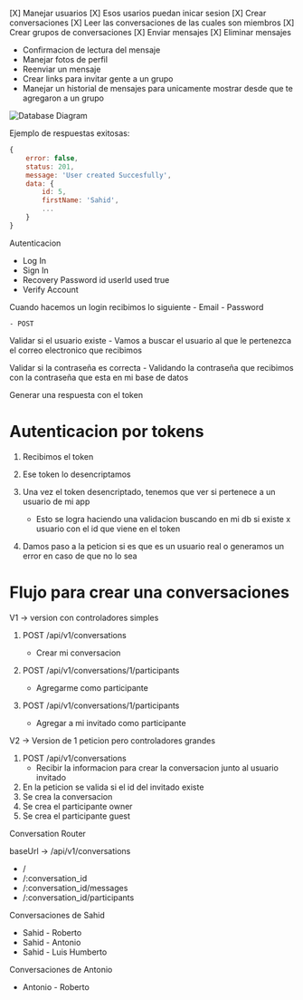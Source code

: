 

[X] Manejar usuarios
[X] Esos usarios puedan inicar sesion 
[X] Crear conversaciones
[X] Leer las conversaciones de las cuales son miembros
[X] Crear grupos de conversaciones 
[X] Enviar mensajes 
[X] Eliminar mensajes 

- Confirmacion de lectura del mensaje 
- Manejar fotos de perfil 
- Reenviar un mensaje 
- Crear links para invitar gente a un grupo
- Manejar un historial de mensajes para unicamente mostrar desde que te agregaron a un grupo

![Database Diagram](https://i.imgur.com/IHhtWv2.png)


Ejemplo de respuestas exitosas: 

```JavaScript
{
    error: false,
    status: 201,
    message: 'User created Succesfully',
    data: {
        id: 5,
        firstName: 'Sahid',
        ...
    }
}
```
Autenticacion
- Log In
- Sign In
- Recovery Password 
id
userId
used true
- Verify Account 

Cuando hacemos un login recibimos lo siguiente
    - Email
    - Password

    - POST 

Validar si el usuario existe
    - Vamos a buscar el usuario al que le pertenezca el correo electronico que recibimos

Validar si la contraseña es correcta
    - Validando la contraseña que recibimos con la contraseña que esta en mi base de datos

Generar una respuesta con el token

# Autenticacion por tokens

1. Recibimos el token

2. Ese token lo desencriptamos

3. Una vez el token desencriptado, tenemos que ver si pertenece a un usuario de mi app
    - Esto se logra haciendo una validacion buscando en mi db si existe x usuario con el id que viene en el token

4. Damos paso a la peticion si es que es un usuario real o generamos un error en caso de que no lo sea

# Flujo para crear una conversaciones

V1 -> version con controladores simples
1. POST /api/v1/conversations 
    - Crear mi conversacion 

2. POST /api/v1/conversations/1/participants
    - Agregarme como participante

3. POST /api/v1/conversations/1/participants
    - Agregar a mi invitado como participante

V2 -> Version de 1 peticion pero controladores grandes

1. POST /api/v1/conversations
    - Recibir la informacion para crear la conversacion junto al usuario invitado
2. En la peticion se valida si el id del invitado existe
3. Se crea la conversacion
4. Se crea el participante owner
5. Se crea el participante guest


Conversation Router 

baseUrl -> /api/v1/conversations

- /
- /:conversation_id
- /:conversation_id/messages
- /:conversation_id/participants

Conversaciones de Sahid

- Sahid - Roberto
- Sahid - Antonio
- Sahid - Luis Humberto 

Conversaciones de Antonio 

- Antonio - Roberto


